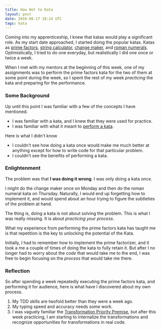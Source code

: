 ```yaml
---
title: How Not to Kata
layout: post
date: 2016-06-17 18:24 UTC
tags: kata
---
```


Coming into my apprenticeship, I knew that katas would play a significant role. As my start date approached, I started doing the popular katas. Katas as [prime factors](http://butunclebob.com/ArticleS.UncleBob.ThePrimeFactorsKata), [string calculator](http://osherove.com/tdd-kata-1/), [change maker](http://rubyquiz.com/quiz154.html), and [roman numerals](http://codingdojo.org/cgi-bin/index.pl?KataRomanNumerals). Optimistically, I tried to do one everyday, but realistically I did one once or twice a week.

When I met with my mentors at the beginning of this week, one of my assignments was to perform the prime factors kata for the two of them at some point during the week, so I spent the rest of my week *practicing* the kata and preparing for the performance.

### Some Background

Up until this point I was familiar with a few of the concepts I have mentioned.

* I was familiar with a kata, and I knew that they were used for practice.
* I was familiar with what it meant to [perform a kata](http://blog.8thlight.com/micah-martin/2013/05/28/performing-code-katas.html).

Here is what I didn't know

- I couldn't see how doing a kata once would make me much better at anything except for how to write code for that particular problem.
- I couldn't see the benefits of performing a kata.

### Enlightenment

The problem was that **I was doing it wrong**. I was only doing a kata *once*.

I might do the change maker once on Monday and then do the roman numeral kata on Thursday. Naturally, I would end up forgetting how to implement it, and would spend about an hour trying to figure the subtleties of the problem at hand.

The thing is, doing a kata is not about solving the problem. This is what I was really missing. It is about *practicing your process*.

What my experience from performing the prime factors kata has taught me is that repetition is the key to unlocking the potential of the Kata.

Initially, I had to remember how to implement the prime factorizer, and it took a me a couple of times of doing the kata to fully retain it. But after I no longer had to worry about the *code* that would take me to the end, I was free to begin focusing on the *process* that would take me there.


### Reflection

So after spending a week repeatedly executing the prime factors kata, and performing it for audience, here is what have I discovered about my own process.

1. My TDD skills are twofold better than they were a week ago.
2. My typing speed and accuracy needs some work.
3. I was vaguely familiar the [Transformation Priority Premise](https://blog.8thlight.com/uncle-bob/2013/05/27/TheTransformationPriorityPremise.html), but after this week practicing, I am starting to internalize the transformations and recognize opportunities for transformations in real code.


